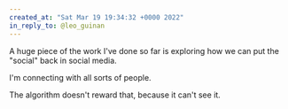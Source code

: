 ```yaml
---
created_at: "Sat Mar 19 19:34:32 +0000 2022"
in_reply_to: @leo_guinan
---
```


A huge piece of the work I've done so far is exploring how we can put the "social" back in social media. 

I'm connecting with all sorts of people.

The algorithm doesn't reward that, because it can't see it.